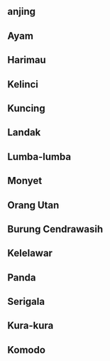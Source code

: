 ## anjing
## Ayam
## Harimau
## Kelinci
## Kuncing
## Landak
## Lumba-lumba
## Monyet
## Orang Utan
## Burung Cendrawasih
## Kelelawar
## Panda
## Serigala
## Kura-kura
## Komodo